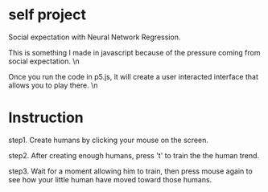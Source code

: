 # self project
Social expectation with Neural Network Regression.


This is something I made in javascript because of the pressure coming from social expectation. \n

Once you run the code in p5.js, it will create a user interacted interface that allows you to play there. \n

# Instruction 
step1. Create humans by clicking your mouse on the screen. 

step2. After creating enough humans, press 't' to train the the human trend. 

step3. Wait for a moment allowing him to train, then press mouse again to see how your little human have moved toward those humans.
